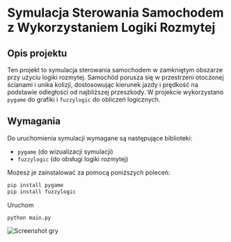 # Symulacja Sterowania Samochodem z Wykorzystaniem Logiki Rozmytej

## Opis projektu
Ten projekt to symulacja sterowania samochodem w zamkniętym obszarze przy użyciu logiki rozmytej. Samochód porusza się w przestrzeni otoczonej ścianami i unika kolizji, dostosowując kierunek jazdy i prędkość na podstawie odległości od najbliższej przeszkody. W projekcie wykorzystano `pygame` do grafiki i `fuzzylogic` do obliczeń logicznych.

## Wymagania
Do uruchomienia symulacji wymagane są następujące biblioteki:
- `pygame` (do wizualizacji symulacji)
- `fuzzylogic` (do obsługi logiki rozmytej)

Możesz je zainstalować za pomocą poniższych poleceń:
```bash
pip install pygame
pip install fuzzylogic
```

Uruchom
```bash
python main.py
```

![Screenshot gry](screenshot.png)
